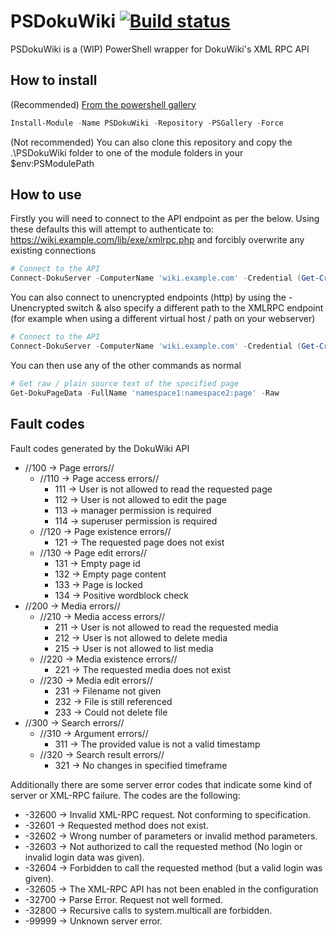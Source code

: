 # PSDokuWiki [![Build status](https://ci.appveyor.com/api/projects/status/n4d47tojqr1gcs54/branch/master?svg=true)](https://ci.appveyor.com/project/AndyDLP/psdokuwiki/branch/master)
PSDokuWiki is a (WIP) PowerShell wrapper for DokuWiki's XML RPC API

## How to install

(Recommended) [From the powershell gallery](https://www.powershellgallery.com/packages/PSDokuWiki "PSGallery page")

```powershell
Install-Module -Name PSDokuWiki -Repository -PSGallery -Force
````

(Not recommended) You can also clone this repository and copy the .\PSDokuWiki folder to one of the module folders in your $env:PSModulePath

## How to use

Firstly you will need to connect to the API endpoint as per the below. Using these defaults this will attempt to authenticate to: https://wiki.example.com/lib/exe/xmlrpc.php and forcibly overwrite any existing connections
```powershell
# Connect to the API
Connect-DokuServer -ComputerName 'wiki.example.com' -Credential (Get-Credential) -Force
````

You can also connect to unencrypted endpoints (http) by using the -Unencrypted switch & also specify a different path to the XMLRPC endpoint (for example when using a different virtual host / path on your webserver)
```powershell
# Connect to the API
Connect-DokuServer -ComputerName 'wiki.example.com' -Credential (Get-Credential) -Unencrypted -APIPath '/dokuwiki/lib/exe/xmlrpc.php'
````

You can then use any of the other commands as normal 
```powershell
# Get raw / plain source text of the specified page
Get-DokuPageData -FullName 'namespace1:namespace2:page' -Raw
````

## Fault codes

Fault codes generated by the DokuWiki API

* //100 -> Page errors//
  * //110 -> Page access errors//
    * 111 -> User is not allowed to read the requested page
    * 112 -> User is not allowed to edit the page
    * 113 -> manager permission is required
    * 114 -> superuser permission is required
  * //120 -> Page existence errors//
    * 121 -> The requested page does not exist
  * //130 -> Page edit errors//
    * 131 -> Empty page id
    * 132 -> Empty page content
    * 133 -> Page is locked
    * 134 -> Positive wordblock check
* //200 -> Media errors//
  * //210 -> Media access errors//
    * 211 -> User is not allowed to read the requested media
    * 212 -> User is not allowed to delete media
    * 215 -> User is not allowed to list media
  * //220 -> Media existence errors//
    * 221 -> The requested media does not exist
  * //230 -> Media edit errors//
    * 231 -> Filename not given
    * 232 -> File is still referenced
    * 233 -> Could not delete file
* //300 -> Search errors//
  * //310 -> Argument errors//
    * 311 -> The provided value is not a valid timestamp
  * //320 -> Search result errors//
    * 321 -> No changes in specified timeframe

Additionally there are some server error codes that indicate some kind of server or XML-RPC failure. The codes are the following:

* -32600 -> Invalid XML-RPC request. Not conforming to specification.
* -32601 -> Requested method does not exist.
* -32602 -> Wrong number of parameters or invalid method parameters.
* -32603 -> Not authorized to call the requested method (No login or invalid login data was given).
* -32604 -> Forbidden to call the requested method (but a valid login was given).
* -32605 -> The XML-RPC API has not been enabled in the configuration
* -32700 -> Parse Error. Request not well formed.
* -32800 -> Recursive calls to system.multicall are forbidden.
* -99999 -> Unknown server error.
